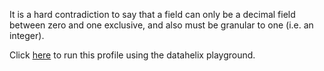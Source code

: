 It is a hard contradiction to say that a field can only be a decimal field between zero and one exclusive, and also must
be granular to one (i.e. an integer).

Click [here](https://finos.github.io/datahelix/playground/#ewogICAgImZpZWxkcyI6IFsKICAgIHsKICAgICAgIm5hbWUiOiAiQ29sdW1uIDEiLAogICAgICAidHlwZSI6ICJkZWNpbWFsIiwKICAgICAgIm51bGxhYmxlIjogZmFsc2UKICAgIH0KICBdLAogICJjb25zdHJhaW50cyI6IFsKICAgIHsKICAgICAgImZpZWxkIjogIkNvbHVtbiAxIiwKICAgICAgImdyZWF0ZXJUaGFuIjogMAogICAgfSwKICAgIHsKICAgICAgImZpZWxkIjogIkNvbHVtbiAxIiwKICAgICAgImxlc3NUaGFuIjogMQogICAgfSwKICAgIHsKICAgICAgImZpZWxkIjogIkNvbHVtbiAxIiwKICAgICAgImdyYW51bGFyVG8iOiAxCiAgICB9CiAgXQp9) to run this profile using the datahelix playground.
